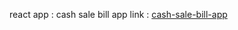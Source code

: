react app : cash sale bill app 
link : <a href="cash-sale-bill-app.firebaseapp.com" target="_blank"> cash-sale-bill-app </a>

